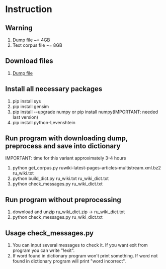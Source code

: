 # Instruction
## Warning
1. Dump file ~= 4GB
2. Text corpus file ~= 8GB

## Download files
1. [Dump file](https://dumps.wikimedia.org/ruwiki/latest/ruwiki-latest-pages-articles-multistream.xml.bz2)

## Install all necessary packages
1. pip install sys
2. pip install gensim
3. pip install --upgrade numpy or pip install numpy(IMPORTANT: needed last version)
4. pip install python-Levenshtein

## Run program with downloading dump, preprocess and save into dictionary
IMPORTANT: time for this variant approximately 3-4 hours
1. python get_corpus.py ruwiki-latest-pages-articles-multistream.xml.bz2 ru_wiki.txt
2. python build_dict.py ru_wiki.txt ru_wiki_dict.txt
3. python check_messages.py ru_wiki_dict.txt

## Run program without preprocessing
1. download and unzip ru_wiki_dict.zip -> ru_wiki_dict.txt
2. python check_messages.py ru_wiki_dict.txt

## Usage check_messages.py
1. You can input several messages to check it. If you want exit from program you can write "!exit".
2. If word found in dictionary program won't print something. If word not found in dictionary program will print "word incorrect".

